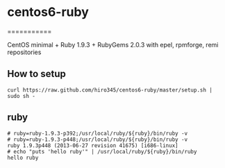 # centos6-ruby
===========

CentOS minimal + Ruby 1.9.3 + RubyGems 2.0.3 with epel, rpmforge, remi repositories

## How to setup

    curl https://raw.github.com/hiro345/centos6-ruby/master/setup.sh | sudo sh -

## ruby

    # ruby=ruby-1.9.3-p392;/usr/local/ruby/${ruby}/bin/ruby -v
    # ruby=ruby-1.9.3-p448;/usr/local/ruby/${ruby}/bin/ruby -v
    ruby 1.9.3p448 (2013-06-27 revision 41675) [i686-linux]
    # echo "puts 'hello ruby'" | /usr/local/ruby/${ruby}/bin/ruby
    hello ruby

